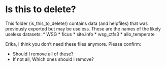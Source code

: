 Is this to delete?
================

This folder (is\_this\_to\_delete/) contains data (and helpfiles) that
was previously exported but may be useless. These are the names of the
likely useless datasets: \* WSG \* ficus \* site.info \* wsg\_ctfs3 \*
allo\_temperate

Erika, I think you don’t need these files anymore. Please confirm:

  - Should I remove all of these?
  - If not all, Which ones should I remove?
